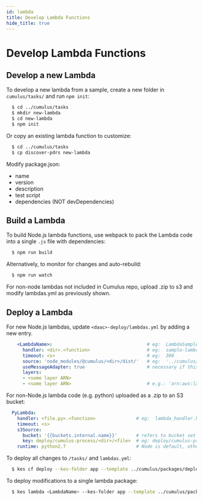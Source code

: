 ```yaml
---
id: lambda
title: Develop Lambda Functions
hide_title: true
---
```


# Develop Lambda Functions

## Develop a new Lambda

To develop a new lambda from a sample, create a new folder in `cumulus/tasks/` and run `npm init`:

```bash
  $ cd ../cumulus/tasks
  $ mkdir new-lambda
  $ cd new-lambda
  $ npm init
```

Or copy an existing lambda function to customize:

```bash
  $ cd ../cumulus/tasks
  $ cp discover-pdrs new-lambda
```

Modify package.json:

* name
* version
* description
* test script
* dependencies (NOT devDependencies)

## Build a Lambda

To build Node.js lambda functions, use webpack to pack the Lambda code into a single `.js` file with dependencies:

```bash
  $ npm run build
```

Alternatively, to monitor for changes and auto-rebuild:

```bash
  $ npm run watch
```

For non-node lambdas not included in Cumulus repo, upload .zip to s3 and modify lambdas.yml as previously shown.

## Deploy a Lambda

For new Node.js lambdas, update `<daac>-deploy/lambdas.yml` by adding a new entry.

```yaml
    <LambdaName>:                                   # eg:  LambdaSample (does not need to conform to dirname)
      handler: <dir>.<function>                     # eg:  sample-lambda.handler (assuming file has module.exports.handler = <someFunc>)
      timeout: <s>                                  # eg:  300
      source: 'node_modules/@cumulus/<dir>/dist/'   # eg:  '../cumulus/cumulus/tasks/sample-lambda/dist/index.js'
      useMessageAdapter: true                       # necessary if this Lambda is included as part of a Cumulus workflow
      layers:
      - <some layer ARN>
      - <some layer ARN>                            # e.g.: 'arn:aws:lambda:us-east-1:{{AWS_ACCOUNT_ID}}:layer:Cumulus_Message_Adapter:3'
```

For non-Node.js lambda code (e.g. python) uploaded as a .zip to an S3 bucket:

```yaml
  PyLambda:
    handler: <file.py>.<function>               # eg:  lambda_handler.handler for lambda_handler.py with:  def handler(event, context):
    timeout: <s>
    s3Source:
      bucket: '{{buckets.internal.name}}'       # refers to bucket set in config.yml
      key: deploy/cumulus-process/<dir>/<file>  # eg: deploy/cumulus-process/modis/0.3.0b3.zip
    runtime: python2.7                          # Node is default, otherwise specify.
```

To deploy all changes to `/tasks/` and `lambdas.yml`:

```bash
  $ kes cf deploy --kes-folder app --template ../cumulus/packages/deployment/app --region <region> --deployment <deployment-name> --role <arn:deployerRole>
```

To deploy modifications to a single lambda package:

```bash
  $ kes lambda <LambdaName> --kes-folder app --template ../cumulus/packages/deployment/app --deployment <deployment-name> --role <arn:deployerRole>
```